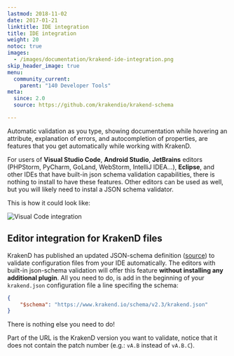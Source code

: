 ```yaml
---
lastmod: 2018-11-02
date: 2017-01-21
linktitle: IDE integration
title: IDE integration
weight: 20
notoc: true
images:
  - /images/documentation/krakend-ide-integration.png
skip_header_image: true
menu:
  community_current:
    parent: "140 Developer Tools"
meta:
  since: 2.0
  source: https://github.com/krakendio/krakend-schema

---
```

Automatic validation as you type, showing documentation while hovering an attribute, explanation of errors, and autocompletion of properties, are features that you get automatically while working with KrakenD.

For users of **Visual Studio Code**, **Android Studio**, **JetBrains** editors (PHPStorm, PyCharm, GoLand, WebStorm, IntelliJ IDEA...), **Eclipse**, and other IDEs that have built-in json schema validation capabilities, there is nothing to install to have these features. Other editors can be used as well, but you will likely need to instal a JSON schema validator.

This is how it could look like:

![Visual Code integration](/images/documentation/krakend-ide-integration.png)

## Editor integration for KrakenD files
KrakenD has published an updated JSON-schema definition ([source](https://github.com/krakendio/krakend-schema)) to validate configuration files from your IDE automatically. The editors with built-in json-schema validation will offer this feature **without installing any additional plugin**. All you need to do, is add in the beginning of your `krakend.json` configuration file a line specifing the schema:


```json
{
    "$schema": "https://www.krakend.io/schema/v2.3/krakend.json"
}
```

There is nothing else you need to do!

Part of the URL is the KrakenD version you want to validate, notice that it does not contain the patch number (e.g.: `vA.B` instead of `vA.B.C`).
